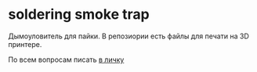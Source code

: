 # soldering smoke trap
Дымоуловитель для пайки. В репозиории есть файлы для печати на 3D принтере.




По всем вопросам писать [в личку](https://t.me/Oleg_Krd_RU)
